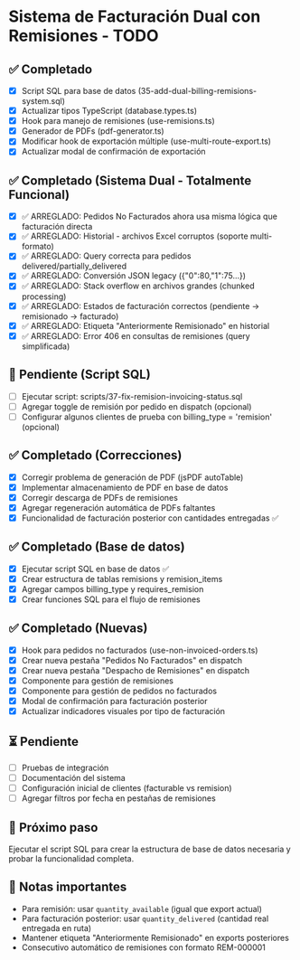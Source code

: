 # Sistema de Facturación Dual con Remisiones - TODO

## ✅ Completado
- [x] Script SQL para base de datos (35-add-dual-billing-remisions-system.sql)
- [x] Actualizar tipos TypeScript (database.types.ts)
- [x] Hook para manejo de remisiones (use-remisions.ts)
- [x] Generador de PDFs (pdf-generator.ts)
- [x] Modificar hook de exportación múltiple (use-multi-route-export.ts)
- [x] Actualizar modal de confirmación de exportación

## ✅ Completado (Sistema Dual - Totalmente Funcional)
- [x] ✅ ARREGLADO: Pedidos No Facturados ahora usa misma lógica que facturación directa
- [x] ✅ ARREGLADO: Historial - archivos Excel corruptos (soporte multi-formato)
- [x] ✅ ARREGLADO: Query correcta para pedidos delivered/partially_delivered
- [x] ✅ ARREGLADO: Conversión JSON legacy ({"0":80,"1":75...})
- [x] ✅ ARREGLADO: Stack overflow en archivos grandes (chunked processing)
- [x] ✅ ARREGLADO: Estados de facturación correctos (pendiente → remisionado → facturado)
- [x] ✅ ARREGLADO: Etiqueta "Anteriormente Remisionado" en historial
- [x] ✅ ARREGLADO: Error 406 en consultas de remisiones (query simplificada)

## 🔄 Pendiente (Script SQL)
- [ ] Ejecutar script: scripts/37-fix-remision-invoicing-status.sql
- [ ] Agregar toggle de remisión por pedido en dispatch (opcional)
- [ ] Configurar algunos clientes de prueba con billing_type = 'remision' (opcional)

## ✅ Completado (Correcciones)
- [x] Corregir problema de generación de PDF (jsPDF autoTable)
- [x] Implementar almacenamiento de PDF en base de datos
- [x] Corregir descarga de PDFs de remisiones
- [x] Agregar regeneración automática de PDFs faltantes
- [x] Funcionalidad de facturación posterior con cantidades entregadas ✅

## ✅ Completado (Base de datos)
- [x] Ejecutar script SQL en base de datos ✅
- [x] Crear estructura de tablas remisions y remision_items
- [x] Agregar campos billing_type y requires_remision
- [x] Crear funciones SQL para el flujo de remisiones

## ✅ Completado (Nuevas)
- [x] Hook para pedidos no facturados (use-non-invoiced-orders.ts)
- [x] Crear nueva pestaña "Pedidos No Facturados" en dispatch
- [x] Crear nueva pestaña "Despacho de Remisiones" en dispatch
- [x] Componente para gestión de remisiones
- [x] Componente para gestión de pedidos no facturados
- [x] Modal de confirmación para facturación posterior
- [x] Actualizar indicadores visuales por tipo de facturación

## ⏳ Pendiente
- [ ] Pruebas de integración
- [ ] Documentación del sistema
- [ ] Configuración inicial de clientes (facturable vs remision)
- [ ] Agregar filtros por fecha en pestañas de remisiones

## 🎯 Próximo paso
Ejecutar el script SQL para crear la estructura de base de datos necesaria y probar la funcionalidad completa.

## 📝 Notas importantes
- Para remisión: usar `quantity_available` (igual que export actual)
- Para facturación posterior: usar `quantity_delivered` (cantidad real entregada en ruta)
- Mantener etiqueta "Anteriormente Remisionado" en exports posteriores
- Consecutivo automático de remisiones con formato REM-000001